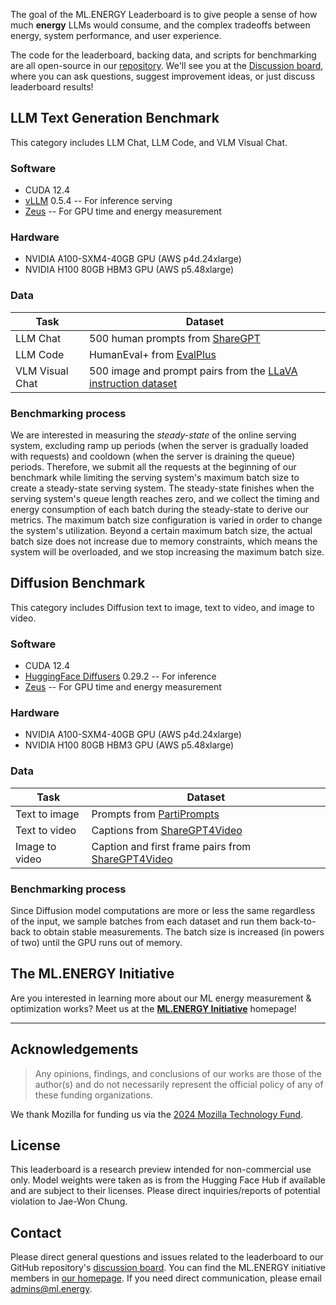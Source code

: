 The goal of the ML.ENERGY Leaderboard is to give people a sense of how much **energy** LLMs would consume, and the complex tradeoffs between energy, system performance, and user experience.

The code for the leaderboard, backing data, and scripts for benchmarking are all open-source in our [repository](https://github.com/ml-energy/leaderboard).
We'll see you at the [Discussion board](https://github.com/ml-energy/leaderboard/discussions), where you can ask questions, suggest improvement ideas, or just discuss leaderboard results!

## LLM Text Generation Benchmark

This category includes LLM Chat, LLM Code, and VLM Visual Chat.

### Software
- CUDA 12.4
- [vLLM](https://github.com/vllm-project/vllm) 0.5.4 -- For inference serving
- [Zeus](https://ml.energy/zeus) -- For GPU time and energy measurement

### Hardware
- NVIDIA A100-SXM4-40GB GPU (AWS p4d.24xlarge)
- NVIDIA H100 80GB HBM3 GPU (AWS p5.48xlarge)

### Data

| Task | Dataset |
| -------------- | --------------- |
| LLM Chat | 500 human prompts from [ShareGPT](https://huggingface.co/datasets/anon8231489123/ShareGPT_Vicuna_unfiltered) |
| LLM Code | HumanEval+ from [EvalPlus](https://github.com/evalplus/evalplus) |
| VLM Visual Chat | 500 image and prompt pairs from the [LLaVA instruction dataset](https://huggingface.co/datasets/liuhaotian/LLaVA-Instruct-150K) |

### Benchmarking process

We are interested in measuring the *steady-state* of the online serving system, excluding ramp up periods (when the server is gradually loaded with requests) and cooldown (when the server is draining the queue) periods.
Therefore, we submit all the requests at the beginning of our benchmark while limiting the serving system's maximum batch size to create a steady-state serving system.
The steady-state finishes when the serving system's queue length reaches zero, and we collect the timing and energy consumption of each batch during the steady-state to derive our metrics.
The maximum batch size configuration is varied in order to change the system's utilization.
Beyond a certain maximum batch size, the actual batch size does not increase due to memory constraints, which means the system will be overloaded, and we stop increasing the maximum batch size.

## Diffusion Benchmark

This category includes Diffusion text to image, text to video, and image to video.

### Software
- CUDA 12.4
- [HuggingFace Diffusers](https://github.com/huggingface/diffusers) 0.29.2 -- For inference
- [Zeus](https://ml.energy/zeus) -- For GPU time and energy measurement

### Hardware
- NVIDIA A100-SXM4-40GB GPU (AWS p4d.24xlarge)
- NVIDIA H100 80GB HBM3 GPU (AWS p5.48xlarge)

### Data

| Task | Dataset |
| -------------- | --------------- |
| Text to image | Prompts from [PartiPrompts](https://huggingface.co/datasets/nateraw/parti-prompts) |
| Text to video | Captions from [ShareGPT4Video](https://huggingface.co/datasets/ShareGPT4Video/ShareGPT4Video) |
| Image to video | Caption and first frame pairs from [ShareGPT4Video](https://huggingface.co/datasets/ShareGPT4Video/ShareGPT4Video) |

### Benchmarking process

Since Diffusion model computations are more or less the same regardless of the input, we sample batches from each dataset and run them back-to-back to obtain stable measurements.
The batch size is increased (in powers of two) until the GPU runs out of memory.

## The ML.ENERGY Initiative

Are you interested in learning more about our ML energy measurement & optimization works?
Meet us at the [**ML.ENERGY Initiative**](https://ml.energy) homepage!

---

## Acknowledgements

> Any opinions, findings, and conclusions of our works are those of the author(s) and do not necessarily represent the official policy of any of these funding organizations.

We thank Mozilla for funding us via the [2024 Mozilla Technology Fund](https://foundation.mozilla.org/en/blog/open-source-AI-for-environmental-justice).

## License

This leaderboard is a research preview intended for non-commercial use only.
Model weights were taken as is from the Hugging Face Hub if available and are subject to their licenses.
Please direct inquiries/reports of potential violation to Jae-Won Chung.

## Contact

Please direct general questions and issues related to the leaderboard to our GitHub repository's [discussion board](https://github.com/ml-energy/leaderboard/discussions).
You can find the ML.ENERGY initiative members in [our homepage](https://ml.energy#members).
If you need direct communication, please email admins@ml.energy.
